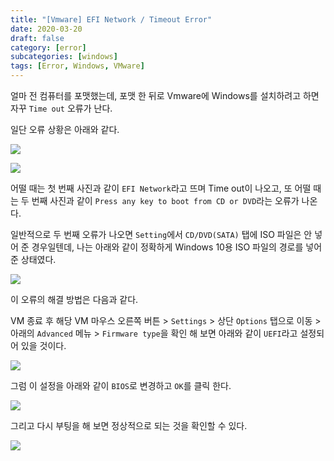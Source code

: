 ```yaml
---
title: "[Vmware] EFI Network / Timeout Error"
date: 2020-03-20
draft: false
category: [error]
subcategories: [windows]
tags: [Error, Windows, VMware]
---
```



얼마 전 컴퓨터를 포맷했는데, 포맷 한 뒤로 Vmware에 Windows를 설치하려고 하면 자꾸 `Time out` 오류가 난다.  

일단 오류 상황은 아래와 같다.  

<!--more-->

![](/images/error/vm/timeout/vm_timeout_01.png)  

![](/images/error/vm/timeout/vm_timeout_02.png)  

어떨 때는 첫 번째 사진과 같이 `EFI Network`라고 뜨며 Time out이 나오고, 또 어떨 때는 두 번째 사진과 같이 `Press any key to boot from CD or DVD`라는 오류가 나온다.  

일반적으로 두 번째 오류가 나오면 `Setting`에서 `CD/DVD(SATA)` 탭에 ISO 파일은 안 넣어 준 경우일텐데, 나는 아래와 같이 정확하게 Windows 10용 ISO 파일의 경로를 넣어 준 상태였다.  

![](/images/error/vm/timeout/vm_timeout_03.png)

이 오류의 해결 방법은 다음과 같다.  

VM 종료 후 해당 VM 마우스 오른쪽 버튼 > `Settings` > 상단 `Options` 탭으로 이동 > 아래의 `Advanced` 메뉴 > `Firmware type`을 확인 해 보면 아래와 같이 `UEFI`라고 설정되어 있을 것이다.  

![](/images/error/vm/timeout/vm_timeout_04.png) 

그럼 이 설정을 아래와 같이 `BIOS`로 변경하고 `OK`를 클릭 한다.  

![](/images/error/vm/timeout/vm_timeout_05.png) 

그리고 다시 부팅을 해 보면 정상적으로 되는 것을 확인할 수 있다.  

![](/images/error/vm/timeout/vm_timeout_06.png)  
